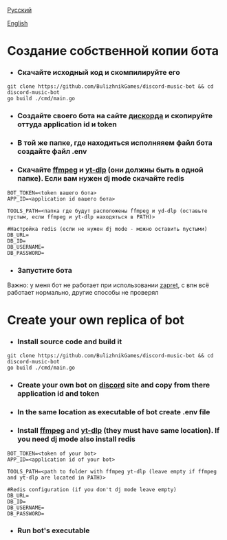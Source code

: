 [Русский](#Создание-собственной-копии-бота)

[English](#Create-your-own-replica-of-bot)

# Создание собственной копии бота

* ### Скачайте исходный код и скомпилируйте его

```shell
git clone https://github.com/BulizhnikGames/discord-music-bot && cd discord-music-bot
go build ./cmd/main.go
```

* ### Создайте своего бота на сайте [дискорда](https://discord.com/developers/applications) и скопируйте оттуда application id и token

* ### В той же папке, где находиться исполняяем файл бота создайте файл .env

* ### Скачайте [ffmpeg](https://ffmpeg.org/download.html) и [yt-dlp](https://github.com/yt-dlp/yt-dlp) (они должны быть в одной папке). Если вам нужен dj mode скачайте redis

```text
BOT_TOKEN=<token вашего бота>
APP_ID=<application id вашего бота>

TOOLS_PATH=<папка где будут расположены ffmpeg и yd-dlp (оставьте пустым, если ffmpeg и yt-dlp находяться в PATH)>

#Настройка redis (если не нужен dj mode - можно оставить пустыми)
DB_URL=
DB_ID=
DB_USERNAME=
DB_PASSWORD=
```

* ### Запустите бота
Важно: у меня бот не работает при использовании [zapret](https://github.com/Flowseal/zapret-discord-youtube), с впн всё работает нормально, другие способы не проверял

# Create your own replica of bot

* ### Install source code and build it

```shell
git clone https://github.com/BulizhnikGames/discord-music-bot && cd discord-music-bot
go build ./cmd/main.go
```

* ### Create your own bot on [discord](https://discord.com/developers/applications) site and copy from there application id and token

* ### In the same location as executable of bot create .env file

* ### Install [ffmpeg](https://ffmpeg.org/download.html) and [yt-dlp](https://github.com/yt-dlp/yt-dlp) (they must have same location). If you need dj mode also install redis

```text
BOT_TOKEN=<token of your bot>
APP_ID=<application id of your bot>

TOOLS_PATH=<path to folder with ffmpeg yt-dlp (leave empty if ffmpeg and yt-dlp are located in PATH)>

#Redis configuration (if you don't dj mode leave empty)
DB_URL=
DB_ID=
DB_USERNAME=
DB_PASSWORD=
```

* ### Run bot's executable